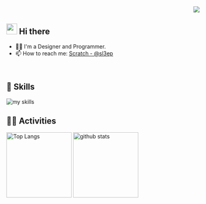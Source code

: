 <!-- 1. GitHub usernameを変更 -->
<div align="right">
  <img src="5l3ep.jpg" />
</div>


<!-- 2. プロフィールや連絡先を変更 -->
## <img src="https://media.giphy.com/media/hvRJCLFzcasrR4ia7z/giphy.gif" width="28"> Hi there

- 🧑‍💻 I'm a Designer and Programmer.
- 📫 How to reach me: [Scratch - @sl3ep](https://scratch.mit.edu/users/sl3ep/)
<br>


<!-- 3. 好きな技術スタックに変更 -->
<!-- ライトモート：theme=light, ダークモート：theme=dark -->
<!-- アイコンの選択肢一覧：https://arc.net/l/quote/zizyykfh -->
## 🌱 Skills
<img alt="my skills" src="https://skillicons.dev/icons?theme=dark&perline=7&i=html,css,js,figma,python" />
<br>


<!-- 4. GitHub usernameを変更, 2箇所 -->
<!-- ライトモート：theme=light, ダークモート：theme=vue-dark  -->
## 🏃‍♀️ Activities
<div align="left"> 
  <img alt="Top Langs" height="170px" src="https://github-readme-stats.vercel.app/api?username=5l3ep&theme=vue-dark&layout=compact" />
  <img alt="github stats" height="170px" src="https://github-readme-stats.vercel.app/api/top-langs/?username=5l3ep&theme=vue-dark&layout=compact" />
</div>